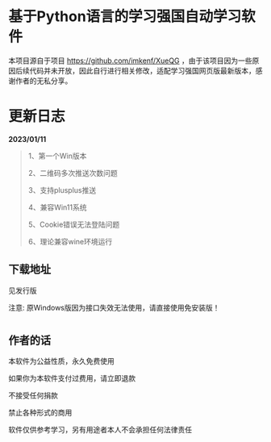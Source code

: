 # 基于Python语言的学习强国自动学习软件

本项目源自于项目 https://github.com/imkenf/XueQG ，由于该项目因为一些原因后续代码并未开放，因此自行进行相关修改，适配学习强国网页版最新版本，感谢作者的无私分享。

# 更新日志

**2023/01/11**

> 1、第一个Win版本
> 
> 2、二维码多次推送次数问题
>
> 3、支持plusplus推送
>
> 4、兼容Win11系统
> 
> 5、Cookie错误无法登陆问题
>
> 6、理论兼容wine环境运行

## 下载地址

见发行版

注意: 原Windows版因为接口失效无法使用，请直接使用免安装版！

#
## 作者的话

本软件为公益性质，永久免费使用

如果你为本软件支付过费用，请立即退款

不接受任何捐款

禁止各种形式的商用

软件仅供参考学习，另有用途者本人不会承担任何法律责任
